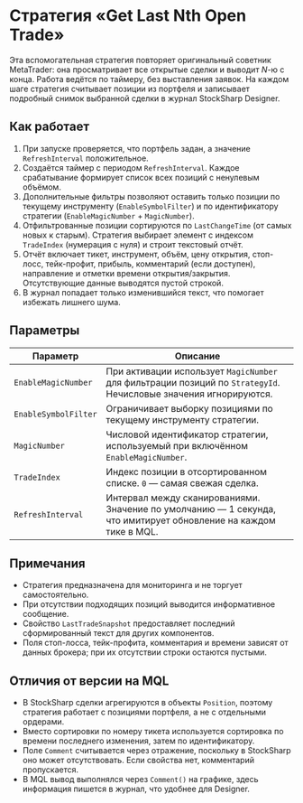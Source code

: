 # Стратегия «Get Last Nth Open Trade»

Эта вспомогательная стратегия повторяет оригинальный советник MetaTrader: она просматривает все открытые сделки и выводит *N*-ю с конца. Работа ведётся по таймеру, без выставления заявок. На каждом шаге стратегия считывает позиции из портфеля и записывает подробный снимок выбранной сделки в журнал StockSharp Designer.

## Как работает

1. При запуске проверяется, что портфель задан, а значение `RefreshInterval` положительное.
2. Создаётся таймер с периодом `RefreshInterval`. Каждое срабатывание формирует список всех позиций с ненулевым объёмом.
3. Дополнительные фильтры позволяют оставить только позиции по текущему инструменту (`EnableSymbolFilter`) и по идентификатору стратегии (`EnableMagicNumber` + `MagicNumber`).
4. Отфильтрованные позиции сортируются по `LastChangeTime` (от самых новых к старым). Стратегия выбирает элемент с индексом `TradeIndex` (нумерация с нуля) и строит текстовый отчёт.
5. Отчёт включает тикет, инструмент, объём, цену открытия, стоп-лосс, тейк-профит, прибыль, комментарий (если доступен), направление и отметки времени открытия/закрытия. Отсутствующие данные выводятся пустой строкой.
6. В журнал попадает только изменившийся текст, что помогает избежать лишнего шума.

## Параметры

| Параметр | Описание |
|----------|----------|
| `EnableMagicNumber` | При активации использует `MagicNumber` для фильтрации позиций по `StrategyId`. Нечисловые значения игнорируются. |
| `EnableSymbolFilter` | Ограничивает выборку позициями по текущему инструменту стратегии. |
| `MagicNumber` | Числовой идентификатор стратегии, используемый при включённом `EnableMagicNumber`. |
| `TradeIndex` | Индекс позиции в отсортированном списке. `0` — самая свежая сделка. |
| `RefreshInterval` | Интервал между сканированиями. Значение по умолчанию — 1 секунда, что имитирует обновление на каждом тике в MQL. |

## Примечания

- Стратегия предназначена для мониторинга и не торгует самостоятельно.
- При отсутствии подходящих позиций выводится информативное сообщение.
- Свойство `LastTradeSnapshot` предоставляет последний сформированный текст для других компонентов.
- Поля стоп-лосса, тейк-профита, комментария и времени зависят от данных брокера; при их отсутствии строки остаются пустыми.

## Отличия от версии на MQL

- В StockSharp сделки агрегируются в объекты `Position`, поэтому стратегия работает с позициями портфеля, а не с отдельными ордерами.
- Вместо сортировки по номеру тикета используется сортировка по времени последнего изменения, затем по идентификатору.
- Поле `Comment` считывается через отражение, поскольку в StockSharp оно может отсутствовать. Если свойства нет, комментарий пропускается.
- В MQL вывод выполнялся через `Comment()` на графике, здесь информация пишется в журнал, что удобнее для Designer.
